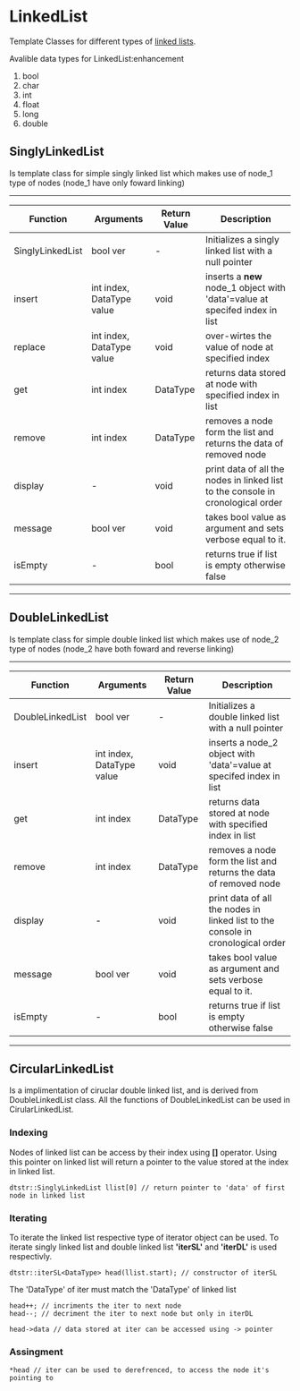 # LinkedList

Template Classes for different types of [linked lists](https://www.geeksforgeeks.org/data-structures/linked-list/).

Avalible data types for LinkedList:enhancement
1. bool
1. char
1. int
1. float
1. long
1. double

## SinglyLinkedList

Is template class for simple singly linked list which makes use of node_1 type of nodes (node_1 have only foward linking)

---------------------------------------------------
Function | Arguments | Return Value | Description |
---------|-----------|--------------|-------------|
SinglyLinkedList | bool ver | - | Initializes a singly linked list with a null pointer
insert | int index, DataType value | void | inserts a **new** node_1 object with 'data'=value at specifed index in list
replace | int index, DataType value | void | over-wirtes the value of node at specified index
get | int index | DataType | returns data stored at node with specified index in list 
remove | int index | DataType | removes a node form the list and returns the data of removed node
display | - | void | print data of all the nodes in linked list to the console in cronological order
message | bool ver | void | takes bool value as argument and sets verbose equal to it.
isEmpty | - | bool | returns true if list is empty otherwise false
---------------------------------------------------

## DoubleLinkedList

Is template class for simple double linked list which makes use of node_2 type of nodes (node_2 have both foward and reverse linking)

---------------------------------------------------
Function | Arguments | Return Value | Description |
---------|-----------|--------------|-------------|
DoubleLinkedList | bool ver | - | Initializes a double linked list with a null pointer
insert | int index, DataType value | void | inserts a node_2 object with 'data'=value at specifed index in list
get | int index | DataType | returns data stored at node with specified index in list 
remove | int index | DataType | removes a node form the list and returns the data of removed node
display | - | void | print data of all the nodes in linked list to the console in cronological order
message | bool ver | void | takes bool value as argument and sets verbose equal to it.
isEmpty | - | bool | returns true if list is empty otherwise false
---------------------------------------------------

## CircularLinkedList 
Is a implimentation of ciruclar double linked list, and is derived from DoubleLinkedList class. All the functions of DoubleLinkedList can be used in CirularLinkedList.
### Indexing
Nodes of linked list can be access by their index using **[]** operator. Using this pointer on linked list will return a pointer to the value stored at the index in linked list.
```
dtstr::SinglyLinkedList llist[0] // return pointer to 'data' of first node in linked list
```

### Iterating
To iterate the linked list respective type of iterator object can be used. To iterate singly linked list and double linked list **'iterSL'** and **'iterDL'** is used respectivly. 
```
dtstr::iterSL<DataType> head(llist.start); // constructor of iterSL 
```
The 'DataType' of iter must match the 'DataType' of linked list

```
head++; // incriments the iter to next node 
head--; // decriment the iter to next node but only in iterDL

head->data // data stored at iter can be accessed using -> pointer
```

### Assingment
```
*head // iter can be used to derefrenced, to access the node it's pointing to
```